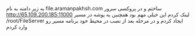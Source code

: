 یه زیر دامنه به نام file.aramanpakhsh.com ساختم و در پروکسی سرور http://65.109.200.185:11000 لینک کردم این خیلی مهم بود
همچنین یه پوشه در مسیر /root/FileServer ایجاد کردم و در مرحله بعد از نصب در محیط خود برنامه مسیر رو وارد کردم
